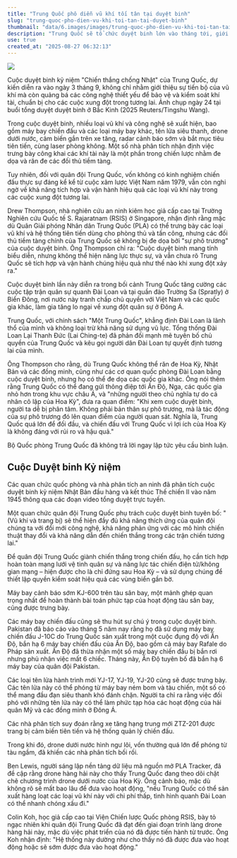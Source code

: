 ```yaml
---
title: "Trung Quốc phô diễn vũ khí tối tân tại duyệt binh"
slug: "trung-quoc-pho-dien-vu-khi-toi-tan-tai-duyet-binh"
thumbnail: "data/6.images/images/trung-quoc-pho-dien-vu-khi-toi-tan-tai-duyet-binh.webp"
description: "Trung Quốc sẽ tổ chức duyệt binh lớn vào tháng tới, giới thiệu vũ khí tối tân nhằm răn đe các đối thủ. Tuy nhiên, khả năng tích hợp hiệu quả trong chiến đấu của quân đội Trung Quốc vẫn còn là dấu hỏi."
use: true
created_at: "2025-08-27 06:32:13"
---
```


![](/images/20250826-00000105-reut-000-1-view.webp)

Cuộc duyệt binh kỷ niệm "Chiến thắng chống Nhật" của Trung Quốc, dự kiến diễn ra vào ngày 3 tháng 9, không chỉ nhằm giới thiệu sự tiến bộ của vũ khí mà còn quảng bá các công nghệ thiết yếu để bảo vệ và kiểm soát khí tài, chuẩn bị cho các cuộc xung đột trong tương lai. Ảnh chụp ngày 24 tại buổi tổng duyệt duyệt binh ở Bắc Kinh (2025 Reuters/Tingshu Wang).

Trong cuộc duyệt binh, nhiều loại vũ khí và công nghệ sẽ xuất hiện, bao gồm máy bay chiến đấu và các loại máy bay khác, tên lửa siêu thanh, drone dưới nước, cảm biến gắn trên xe tăng, radar cảnh báo sớm và bắt mục tiêu tiên tiến, cùng laser phòng không. Một số nhà phân tích nhận định việc trưng bày công khai các khí tài này là một phần trong chiến lược nhằm đe dọa và răn đe các đối thủ tiềm tàng.

Tuy nhiên, đối với quân đội Trung Quốc, vốn không có kinh nghiệm chiến đấu thực sự đáng kể kể từ cuộc xâm lược Việt Nam năm 1979, vẫn còn nghi ngờ về khả năng tích hợp và vận hành hiệu quả các loại vũ khí này trong các cuộc xung đột tương lai.

Drew Thompson, nhà nghiên cứu an ninh kiêm học giả cấp cao tại Trường Nghiên cứu Quốc tế S. Rajaratnam (RSIS) ở Singapore, nhận định rằng mặc dù Quân Giải phóng Nhân dân Trung Quốc (PLA) có thể trưng bày các loại vũ khí và hệ thống tiên tiến dùng cho phòng thủ và tấn công, nhưng các đối thủ tiềm tàng chính của Trung Quốc sẽ không bị đe dọa bởi "sự phô trương" của cuộc duyệt binh. Ông Thompson chỉ ra: "Cuộc duyệt binh mang tính biểu diễn, nhưng không thể hiện năng lực thực sự, và vẫn chưa rõ Trung Quốc sẽ tích hợp và vận hành chúng hiệu quả như thế nào khi xung đột xảy ra."

Cuộc duyệt binh lần này diễn ra trong bối cảnh Trung Quốc tăng cường các cuộc tập trận quân sự quanh Đài Loan và tại quần đảo Trường Sa (Spratly) ở Biển Đông, nơi nước này tranh chấp chủ quyền với Việt Nam và các quốc gia khác, làm gia tăng lo ngại về xung đột quân sự ở Đông Á.

Trung Quốc, với chính sách "Một Trung Quốc", khẳng định Đài Loan là lãnh thổ của mình và không loại trừ khả năng sử dụng vũ lực. Tổng thống Đài Loan Lại Thanh Đức (Lai Ching-te) đã phản đối mạnh mẽ tuyên bố chủ quyền của Trung Quốc và kêu gọi người dân Đài Loan tự quyết định tương lai của mình.

Ông Thompson cho rằng, dù Trung Quốc không thể răn đe Hoa Kỳ, Nhật Bản và các đồng minh, cũng như các cơ quan quốc phòng Đài Loan bằng cuộc duyệt binh, nhưng họ có thể đe dọa các quốc gia khác. Ông nói thêm rằng Trung Quốc có thể đang gửi thông điệp tới Ấn Độ, Nga, các quốc gia nhỏ hơn trong khu vực châu Á, và "những người theo chủ nghĩa tự do cá nhân cô lập của Hoa Kỳ", đưa ra quan điểm: "Khi xem cuộc duyệt binh, người ta dễ bị phân tâm. Không phải bản thân sự phô trương, mà là tác động của sự phô trương đó lên quan điểm của người quan sát. Nghĩa là, Trung Quốc quá lớn để đối đầu, và chiến đấu với Trung Quốc vì lợi ích của Hoa Kỳ là không đáng với rủi ro và hậu quả."

Bộ Quốc phòng Trung Quốc đã không trả lời ngay lập tức yêu cầu bình luận.

## Cuộc Duyệt binh Kỷ niệm

Các quan chức quốc phòng và nhà phân tích an ninh đã phân tích cuộc duyệt binh kỷ niệm Nhật Bản đầu hàng và kết thúc Thế chiến II vào năm 1945 thông qua các đoạn video tổng duyệt trực tuyến.

Một quan chức quân đội Trung Quốc phụ trách cuộc duyệt binh tuyên bố: "(Vũ khí và trang bị) sẽ thể hiện đầy đủ khả năng thích ứng của quân đội chúng ta với đổi mới công nghệ, khả năng phản ứng với các mô hình chiến thuật thay đổi và khả năng dẫn đến chiến thắng trong các trận chiến tương lai."

Để quân đội Trung Quốc giành chiến thắng trong chiến đấu, họ cần tích hợp hoàn toàn mạng lưới vệ tinh quân sự và năng lực tác chiến điện tử/không gian mạng – hiện được cho là chỉ đứng sau Hoa Kỳ – và sử dụng chúng để thiết lập quyền kiểm soát hiệu quả các vùng biển gần bờ.

Máy bay cảnh báo sớm KJ-600 trên tàu sân bay, một mảnh ghép quan trọng nhất để hoàn thành bài toán phức tạp của hoạt động tàu sân bay, cũng được trưng bày.

Các máy bay chiến đấu cũng sẽ thu hút sự chú ý trong cuộc duyệt binh. Pakistan đã báo cáo vào tháng 5 năm nay rằng họ đã sử dụng máy bay chiến đấu J-10C do Trung Quốc sản xuất trong một cuộc đụng độ với Ấn Độ, bắn hạ 6 máy bay chiến đấu của Ấn Độ, bao gồm cả máy bay Rafale do Pháp sản xuất. Ấn Độ đã thừa nhận một số máy bay chiến đấu bị bắn rơi nhưng phủ nhận việc mất 6 chiếc. Tháng này, Ấn Độ tuyên bố đã bắn hạ 6 máy bay của quân đội Pakistan.

Các loại tên lửa hành trình mới YJ-17, YJ-19, YJ-20 cũng sẽ được trưng bày. Các tên lửa này có thể phóng từ máy bay ném bom và tàu chiến, một số có thể mang đầu đạn siêu thanh khó đánh chặn. Người ta chỉ ra rằng việc đối phó với những tên lửa này có thể làm phức tạp hóa các hoạt động của hải quân Mỹ và các đồng minh ở Đông Á.

Các nhà phân tích suy đoán rằng xe tăng hạng trung mới ZTZ-201 được trang bị cảm biến tiên tiến và hệ thống quản lý chiến đấu.

Trong khi đó, drone dưới nước hình ngư lôi, vốn thường quá lớn để phóng từ tàu ngầm, đã khiến các nhà phân tích bối rối.

Ben Lewis, người sáng lập nền tảng dữ liệu mã nguồn mở PLA Tracker, đã đề cập rằng drone hàng hải này cho thấy Trung Quốc đang theo dõi chặt chẽ chương trình drone dưới nước của Hoa Kỳ. Ông cảnh báo, mặc dù không rõ sẽ mất bao lâu để đưa vào hoạt động, "nếu Trung Quốc có thể sản xuất hàng loạt các loại vũ khí này với chi phí thấp, tình hình quanh Đài Loan có thể nhanh chóng xấu đi."

Colin Koh, học giả cấp cao tại Viện Chiến lược Quốc phòng RSIS, bày tỏ ngạc nhiên khi quân đội Trung Quốc đã đạt đến giai đoạn trình làng drone hàng hải này, mặc dù việc phát triển của nó đã được tiến hành từ trước. Ông Koh nhận định: "Hệ thống này dường như cho thấy nó đã được đưa vào hoạt động hoặc sẽ sớm được đưa vào hoạt động."
